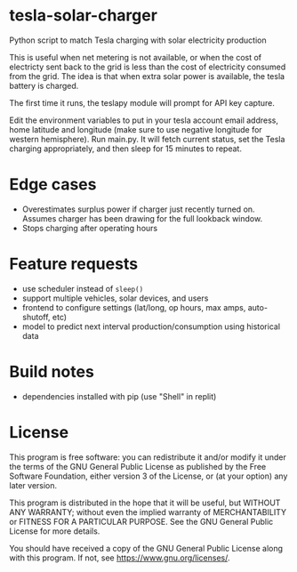 # tesla-solar-charger

Python script to match Tesla charging with solar electricity production

This is useful when net metering is not available, or when the cost of electricty sent back to the grid is less than the cost of electricity consumed from the grid. The idea is that when extra solar power is available, the tesla battery is charged.

The first time it runs, the teslapy module will prompt for API key capture.

Edit the environment variables to put in your tesla account email address, home latitude and longitude (make sure to use negative longitude for western hemisphere). Run main.py. It will fetch current status, set the Tesla charging appropriately, and then sleep for 15 minutes to repeat.

# Edge cases
-  Overestimates surplus power if charger just recently turned on. Assumes charger has been drawing for the full lookback window.
- Stops charging after operating hours

# Feature requests
- use scheduler instead of `sleep()`
- support multiple vehicles, solar devices, and users
- frontend to configure settings (lat/long, op hours, max amps, auto-shutoff, etc)
- model to predict next interval production/consumption using historical data

# Build notes
- dependencies installed with pip (use "Shell" in replit)
  
# License

This program is free software: you can redistribute it and/or modify it under the terms of the GNU General Public License as published by the Free Software Foundation, either version 3 of the License, or (at your option) any later version.

This program is distributed in the hope that it will be useful, but WITHOUT ANY WARRANTY; without even the implied warranty of MERCHANTABILITY or FITNESS FOR A PARTICULAR PURPOSE. See the GNU General Public License for more details.

You should have received a copy of the GNU General Public License along with this program. If not, see <https://www.gnu.org/licenses/>. 

